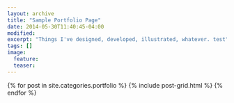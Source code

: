 ```yaml
---
layout: archive
title: "Sample Portfolio Page"
date: 2014-05-30T11:40:45-04:00
modified:
excerpt: "Things I've designed, developed, illustrated, whatever. test"
tags: []
image:
  feature:
  teaser:
---
```


<div class="tiles">
{% for post in site.categories.portfolio %}
  {% include post-grid.html %}
{% endfor %}
</div><!-- /.tiles -->